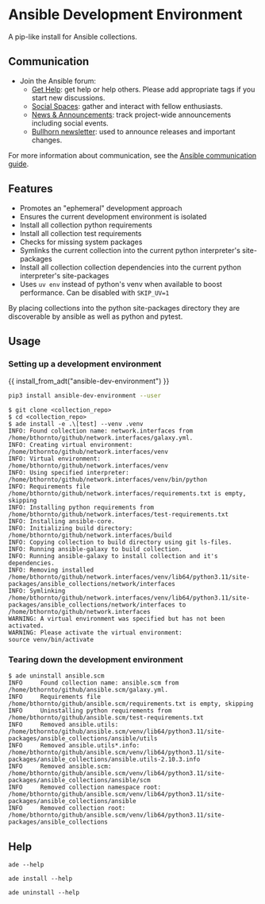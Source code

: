 # Ansible Development Environment

A pip-like install for Ansible collections.

## Communication

- Join the Ansible forum:
  - [Get Help](https://forum.ansible.com/c/help/6): get help or help others.
    Please add appropriate tags if you start new discussions.
  - [Social Spaces](https://forum.ansible.com/c/chat/4): gather and interact
    with fellow enthusiasts.
  - [News & Announcements](https://forum.ansible.com/c/news/5): track
    project-wide announcements including social events.
  - [Bullhorn newsletter](https://docs.ansible.com/ansible/devel/community/communication.html#the-bullhorn):
    used to announce releases and important changes.

For more information about communication, see the
[Ansible communication guide](https://docs.ansible.com/ansible/devel/community/communication.html).

## Features

- Promotes an "ephemeral" development approach
- Ensures the current development environment is isolated
- Install all collection python requirements
- Install all collection test requirements
- Checks for missing system packages
- Symlinks the current collection into the current python interpreter's
  site-packages
- Install all collection collection dependencies into the current python
  interpreter's site-packages
- Uses `uv env` instead of python's venv when available to boost performance.
  Can be disabled with `SKIP_UV=1`

By placing collections into the python site-packages directory they are
discoverable by ansible as well as python and pytest.

## Usage

### Setting up a development environment

{{ install_from_adt("ansible-dev-environment") }}

```bash
pip3 install ansible-dev-environment --user
```

```
$ git clone <collection_repo>
$ cd <collection_repo>
$ ade install -e .\[test] --venv .venv
INFO: Found collection name: network.interfaces from /home/bthornto/github/network.interfaces/galaxy.yml.
INFO: Creating virtual environment: /home/bthornto/github/network.interfaces/venv
INFO: Virtual environment: /home/bthornto/github/network.interfaces/venv
INFO: Using specified interpreter: /home/bthornto/github/network.interfaces/venv/bin/python
INFO: Requirements file /home/bthornto/github/network.interfaces/requirements.txt is empty, skipping
INFO: Installing python requirements from /home/bthornto/github/network.interfaces/test-requirements.txt
INFO: Installing ansible-core.
INFO: Initializing build directory: /home/bthornto/github/network.interfaces/build
INFO: Copying collection to build directory using git ls-files.
INFO: Running ansible-galaxy to build collection.
INFO: Running ansible-galaxy to install collection and it's dependencies.
INFO: Removing installed /home/bthornto/github/network.interfaces/venv/lib64/python3.11/site-packages/ansible_collections/network/interfaces
INFO: Symlinking /home/bthornto/github/network.interfaces/venv/lib64/python3.11/site-packages/ansible_collections/network/interfaces to /home/bthornto/github/network.interfaces
WARNING: A virtual environment was specified but has not been activated.
WARNING: Please activate the virtual environment:
source venv/bin/activate
```

### Tearing down the development environment

```
$ ade uninstall ansible.scm
INFO     Found collection name: ansible.scm from /home/bthornto/github/ansible.scm/galaxy.yml.
INFO     Requirements file /home/bthornto/github/ansible.scm/requirements.txt is empty, skipping
INFO     Uninstalling python requirements from /home/bthornto/github/ansible.scm/test-requirements.txt
INFO     Removed ansible.utils: /home/bthornto/github/ansible.scm/venv/lib64/python3.11/site-packages/ansible_collections/ansible/utils
INFO     Removed ansible.utils*.info: /home/bthornto/github/ansible.scm/venv/lib64/python3.11/site-packages/ansible_collections/ansible.utils-2.10.3.info
INFO     Removed ansible.scm: /home/bthornto/github/ansible.scm/venv/lib64/python3.11/site-packages/ansible_collections/ansible/scm
INFO     Removed collection namespace root: /home/bthornto/github/ansible.scm/venv/lib64/python3.11/site-packages/ansible_collections/ansible
INFO     Removed collection root: /home/bthornto/github/ansible.scm/venv/lib64/python3.11/site-packages/ansible_collections
```

## Help

`ade --help`

`ade install --help`

`ade uninstall --help`
